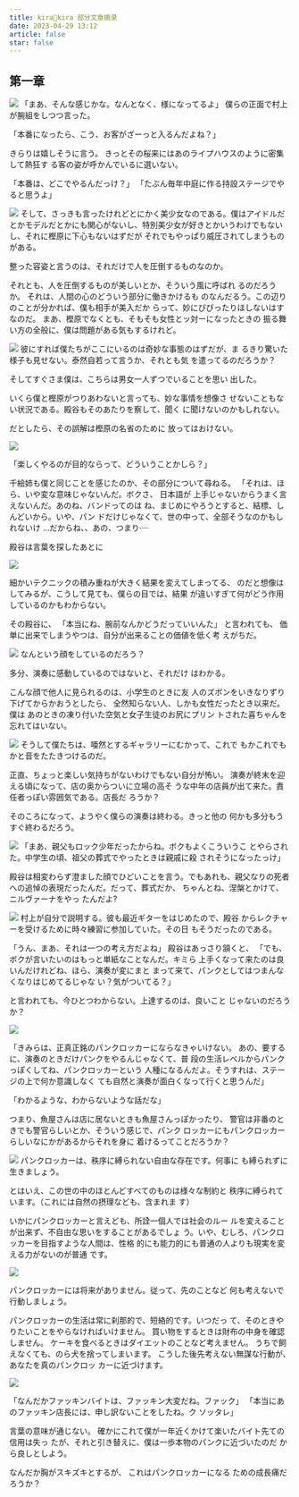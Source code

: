 ```yaml
---
title: kira🌟kira 部分文章摘录
date: 2023-04-29 13:12
article: false
star: false
---
```


##   第一章
![](http://oss.naglfar28.com/naglfar28/202304291312482.png)
「まあ、そんな感じかな。なんとなく、様になってるよ」 僕らの正面で村上が腕組をしつつ言った。

「本番になったら、こう、お客がざーっと入るんだよね？」

きらりは嬉しそうに言う。 きっとその桜来にはあのライプハウスのように密集して熱狂す る客の姿が呼かんでいるに選いない。

「本番は、どこでやるんだっけ？」 「たぶん毎年中庭に作る持設ステージでやると思うよ」

![](http://oss.naglfar28.com/naglfar28/202304291335909.png)
そして、さっきも言ったけれどとにかく美少女なのである。僕はアイドルだとかモデルだとかにも関心がないし、特別美少女が好きとかいうわけでもないし、それに樫原に下心もないはずだが それでもやっぱり威圧されてしまうものがある。

整った容姿と言うのは、それだけで人を圧倒するものなのか。

それとも、人を圧倒するものが美しいとか、そういう風に呼ばれ
るのだろうか。 それは、人間の心のどういう部分に働きかけるも のなんだるう。この辺りのことが分かれば、僕も相手が美入だか らって、妙にびびったりほしないはすなのだ。 まあ、樫原でなくとも、そもそも女性とッ対ーになったときの 振る舞い方の全般に、僕は問題がある気もするけれど。

![](http://oss.naglfar28.com/naglfar28/202304291341558.png)
彼にすれば僕たちがここにいるのは奇妙な事態のはずだが、ま
るきり驚いた様子も見せない。泰然自若って言うか、それとも気
を遣ってるのだろうか？

そしてすぐさま僕は、こちらは男女一人ずつでいることを思い
出した。 

いくら僕と樫原がつりあわないと言っても、妙な事情を想像さ せないこともない状況である。殿谷もそのあたりを察して、聞く に聞けないのかもしれない。

だとしたら、その誤解は樫原の名省のために 放ってはおけない。

![](http://oss.naglfar28.com/naglfar28/202304291349583.png)

「楽しくやるのが目的ならって、どういうことかしら？」

千絵姉も僕と同じことを感じたのか、その部分について尋ねる。 「それは、ほら、いや変な意味じゃないんだ。ボクさ、 日本語が
上手じゃないからうまく言えないんだ。あのね、バンドってのは ね、まじめにやろうとすると、結標、しんどいから。いや、パン
ドだけじゃなくて、世の中って、全部そうなのかもしれないけ
…だからね、、あの、つまり····

殿谷は言葉を探したあとに


![](http://oss.naglfar28.com/naglfar28/202304291400870.png)

細かいテクニックの積み重ねが大きく結果を変えてしまってる、
のだと想像はしてみるが、こうして見ても、僕らの目では、結果
が違いすぎて何がどう作用しているのかもわからない。

その殿谷に、 「本当にね、腕前なんかどうだっていいんた」
と言われても、 価単に出来でしまうやつは、自分が出来ることの価値を低く考
えがちだ。

![](http://oss.naglfar28.com/naglfar28/202304291406703.png)
なんという顔をしているのだろう？

多分、演奏に感動しているのではないと、それだけ
はわかる。

こんな顔で他人に見られるのは、小学生のときに友
人のズボンをいきなりずり下げてからかおうとしたら、
全然知らない人、しかも女性だったとき以来だ。僕は
あのときの凍り付いた空気と女子生徒のお尻にプリン
トされた喜ちゃんを忘れてはいない。

![](http://oss.naglfar28.com/naglfar28/202304291407113.png)
そうして僕たちは、唖然とするギャラリーにむかって、これで
もかこれでもかと音をたたきつけるのだ。

正直、ちょっと楽しい気持ちがないわけでもない自分が怖い。
演奏が終末を迎える頃になって、店の奥からついに立場の高そ
うな中年の店員が出て来た。責任者っぽい雰囲気である。店長だ
ろうか？

そのころになって、ようやく僕らの演奏は終わる。きっと他の
何かも多分もうすぐ終わるだろう。


![](http://oss.naglfar28.com/naglfar28/202304291409710.png)
「まあ、親父もロック少年だったからね。ボクもよくこういうこ とやらされた。中学生の頃、祖父の葬式でやったときは親戚に殺 されそうになったっけ」

殿谷は相変わらず澄ました顔でひどいことを言う。でもあれも、親父なりの死者への追悼の表現だったんだ。だって、葬式だか、 ちゃんとね、涅槃とかけて、ニルヴァーナをやっ
たんだよ?


![](http://oss.naglfar28.com/naglfar28/202304291414279.png)
村上が自分で説明する。彼も最近ギターをはじめたので、殿谷 からレクチャーを受けるために時々練習に参加していた。その日
もそうだったのである。

「うん、まあ、それは一つの考え方だよね」 殿谷はあっさり頷くと、 「でも、ボクが言いたいのはもっと単紙なことなんだ。キミら
上手くなって来たのは良いんだけれどね、ほら、演奏が変にまと
まって来て、パンクとしてはつまんなくなりはじめてるじゃな
い？気がついてる？」

と言われても、今ひとつわからない。上達するのは、良いこと
じゃないのだろうか？

![](http://oss.naglfar28.com/naglfar28/202304291416184.png)

「きみらは、正真正銘のパンクロッカーにならなきゃいけない。
あの、要するに、演奏のときだけパンクをやるんじゃなくて、普
段の生活レベルからパンクっぽくしてね、パンクロッカーという
人種になるんだよ。そうすれは、ステージの上で何か意識しなく ても自然と演奏が面白くなって行くと思うんだ」

「わかるような、わからないような話だな」

つまり、魚屋さんは店に居ないときも魚屋さんっぽかったり、
警官は非番のときでも警官らしいとか、そういう感じで、パンク
ロッカーにもパンクロッカーらしいなにかがあるからそれを身に
着けるってことだろうか？

![](http://oss.naglfar28.com/naglfar28/202304291418928.png)
パンクロッカーは、秩序に縛られない自由な存在です。何事に も縛られずに生きましょう。

とはいえ、この世の中のほとんどすべてのものは様々な制約と
秩序に縛られています。（これには自然の摂理なども、含まれま
す）

いかにパンクロッカーと言えども、所詮一個人では社会のルー
ルを変えることが出来ず、不自由な思いをすることがあるでしょ
う。いや、むしろ、パンクロッカーを目指すような人間は、性格
的にも能力的にも普通の人よりも現実を変える力がないのが普通
です。

![](http://oss.naglfar28.com/naglfar28/202304291420284.png)

パンクロッカーには将来がありません。従って、先のことなど 何も考えないで行動しましょう。

パンクロッカーの生活は常に刹那的で、短絡的です。いつだっ
て、そのときやりたいことをやらなければいけません。
買い物をするときは財布の中身を確認しません。
ケーキを食べるときはダイエットのことなど考えません。
うちで飼えなくても、のら犬を捨ってしまいます。
こうした後先考えない無謀な行動が、あなたを真のパンクロッ
カーに近づけます。

![](http://oss.naglfar28.com/naglfar28/202304291425786.png)

「なんだかファッキンバイトは、ファッキン大変だね。ファック」
「本当にあのファッキン店長には、申し訳ないことをしたね。ク
ソッタレ」

言葉の意味が通じない。 確かにこれて僕が一年近くかけて楽いたバイト先ての信用は失っ
たが、それと引き替えに、僕は一歩本物のパンクに近づいたのだ
から良しとしよう。 

なんだか胸がスキズキとするが、 これはパンクロッカーになる
ための成長痛だろうか？